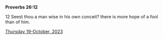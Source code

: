 **Proverbs 26:12**

12 Seest thou a man wise in his own conceit? there is more hope of a fool than of him.

[Thursday 19-October, 2023](https://getbible.life/kjv/Proverbs/26/12)
